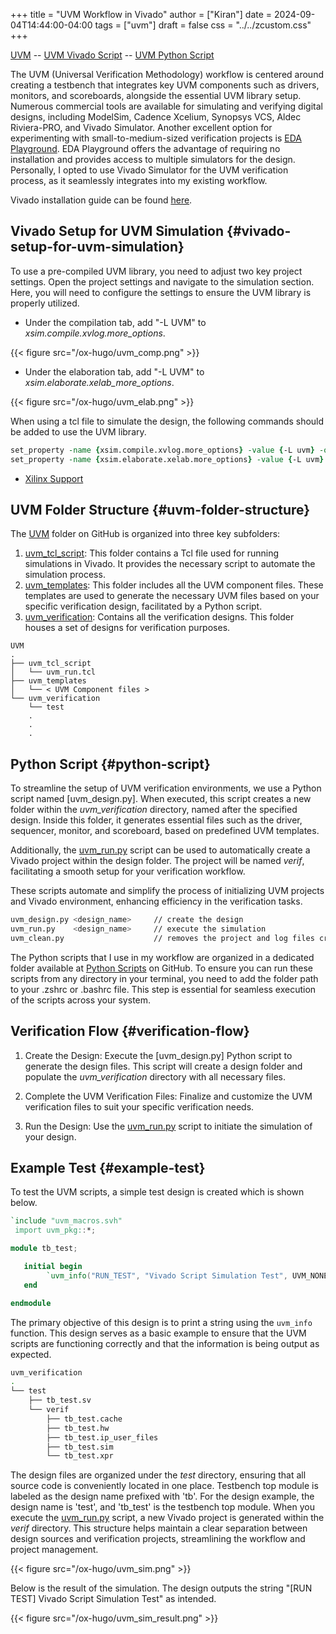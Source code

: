 +++
title = "UVM Workflow in Vivado"
author = ["Kiran"]
date = 2024-09-04T14:44:00-04:00
tags = ["uvm"]
draft = false
css = "../../zcustom.css"
+++

[UVM](https://github.com/24x7fpga/UVM) -- [UVM Vivado Script](https://github.com/24x7fpga/UVM/blob/main/uvm_tcl_script/uvm_run.tcl) -- [UVM Python Script](https://github.com/24x7fpga/PythonScripts/blob/master/uvm_scripts/uvm_run.py)

The UVM (Universal Verification Methodology) workflow is centered around creating a testbench that integrates key UVM components such as drivers, monitors, and scoreboards, alongside the essential UVM library setup. Numerous commercial tools are available for simulating and verifying digital designs, including ModelSim, Cadence Xcelium, Synopsys VCS, Aldec Riviera-PRO, and Vivado Simulator. Another excellent option for experimenting with small-to-medium-sized verification projects is [EDA Playground](https://www.edaplayground.com/). EDA Playground offers the advantage of requiring no installation and provides access to multiple simulators for the design. Personally, I opted to use Vivado Simulator for the UVM verification process, as it seamlessly integrates into my existing workflow.

Vivado installation guide can be found [here](https://24x7fpga.com/rtl_directory/2024_07_28_10_50_56_vivado_installation/).


## Vivado Setup for UVM Simulation {#vivado-setup-for-uvm-simulation}

To use a pre-compiled UVM library, you need to adjust two key project settings. Open the project settings and navigate to the simulation section. Here, you will need to configure the settings to ensure the UVM library is properly utilized.

-   Under the compilation tab, add "-L UVM" to _xsim.compile.xvlog.more_options_.

{{< figure src="/ox-hugo/uvm_comp.png" >}}

-   Under the elaboration tab, add "-L UVM" to _xsim.elaborate.xelab_more_options_.

{{< figure src="/ox-hugo/uvm_elab.png" >}}

When using a tcl file to simulate the design, the following commands should be added to use the UVM library.

```tcl
set_property -name {xsim.compile.xvlog.more_options} -value {-L uvm} -objects [get_filesets sim_1]
set_property -name {xsim.elaborate.xelab.more_options} -value {-L uvm} -objects [get_filesets sim_1]
```

-   [Xilinx Support](https://support.xilinx.com/s/article/1070861?language=en_US)


## UVM Folder Structure {#uvm-folder-structure}

The [UVM](https://github.com/24x7fpga/UVM) folder on GitHub is organized into three key subfolders:

1.  [uvm_tcl_script](https://github.com/24x7fpga/UVM/tree/main/uvm_tcl_script): This folder contains a Tcl file used for running simulations in Vivado. It provides the necessary script to automate the simulation process.
2.  [uvm_templates](https://github.com/24x7fpga/UVM/tree/main/uvm_templates): This folder includes all the UVM component files. These templates are used to generate the necessary UVM files based on your specific verification design, facilitated by a Python script.
3.  [uvm_verification](https://github.com/24x7fpga/UVM/tree/main/uvm_verification): Contains all the verification designs. This folder houses a set of designs for verification purposes.

<!--listend-->

```linux
UVM
.
├── uvm_tcl_script
│   └── uvm_run.tcl
├── uvm_templates
│   └── < UVM Component files >
└── uvm_verification
    └── test
    .
    .
    .
```


## Python Script {#python-script}

To streamline the setup of UVM verification environments, we use a Python script named [uvm_design.py]. When executed, this script creates a new folder within the _uvm_verification_ directory, named after the specified design. Inside this folder, it generates essential files such as the driver, sequencer, monitor, and scoreboard, based on predefined UVM templates.

Additionally, the [uvm_run.py](https://github.com/24x7fpga/PythonScripts/tree/master/uvm_scripts) script can be used to automatically create a Vivado project within the design folder. The project will be named _verif_, facilitating a smooth setup for your verification workflow.

These scripts automate and simplify the process of initializing UVM projects and Vivado environment, enhancing efficiency in the verification tasks.

```bash
uvm_design.py <design_name>     // create the design
uvm_run.py    <design_name>     // execute the simulation
uvm_clean.py                    // removes the project and log files created by Vivado
```

The Python scripts that I use in my workflow are organized in a dedicated folder available at  [Python Scripts](https://github.com/24x7fpga/PythonScripts/tree/master) on GitHub. To ensure you can run these scripts from any directory in your terminal, you need to add the folder path to your .zshrc or .bashrc file. This step is essential for seamless execution of the scripts across your system.


## Verification Flow {#verification-flow}

1.  Create the Design: Execute the [uvm_design.py] Python script to generate the design files. This script will create a design folder and populate the _uvm_verification_ directory with all necessary files.

2.  Complete the UVM Verification Files: Finalize and customize the UVM verification files to suit your specific verification needs.

3.  Run the Design: Use the [uvm_run.py](https://github.com/24x7fpga/PythonScripts/tree/master/uvm_scripts) script to initiate the simulation of your design.


## Example Test {#example-test}

To test the UVM scripts, a simple test design is created which is shown below.

```verilog
`include "uvm_macros.svh"
 import uvm_pkg::*;

module tb_test;

   initial begin
        `uvm_info("RUN_TEST", "Vivado Script Simulation Test", UVM_NONE);
   end

endmodule
```

The primary objective of this design is to print a string using the `uvm_info` function. This design serves as a basic example to ensure that the UVM scripts are functioning correctly and that the information is being output as expected.

```bash
uvm_verification
.
└── test
    ├── tb_test.sv
    └── verif
        ├── tb_test.cache
        ├── tb_test.hw
        ├── tb_test.ip_user_files
        ├── tb_test.sim
        └── tb_test.xpr
```

The design files are organized under the _test_ directory, ensuring that all source code is conveniently located in one place. Testbench top module is labeled as the design name prefixed with 'tb'. For the design example, the design name is 'test', and 'tb_test' is the testbench top module. When you execute the [uvm_run.py](https://github.com/24x7fpga/PythonScripts/tree/master/uvm_scripts) script, a new Vivado project is generated within the _verif_ directory. This structure helps maintain a clear separation between design sources and verification projects, streamlining the workflow and project management.

{{< figure src="/ox-hugo/uvm_sim.png" >}}

Below is the result of the simulation. The design outputs the string "[RUN TEST] Vivado Script Simulation Test" as intended.

{{< figure src="/ox-hugo/uvm_sim_result.png" >}}
